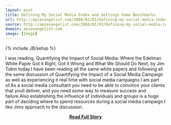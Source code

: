 ```yaml
---
layout: post
title: Defining My Social Media Index and Settings Some Benchmarks
url: http://apievangelist.com/2008/02/01/defining-my-social-media-index-and-settings-some-benchmarks/
source: http://apievangelist.com/2008/02/01/defining-my-social-media-index-and-settings-some-benchmarks/
domain: apievangelist.com
image: [Image]
---
```

{% include JB/setup %}<p>I was reading, Quantifying the Impact of Social Media: Where the Edelman White Paper Got it Right, Got it Wrong and What We Should Do Next, by Jim Tobin today.I have been reading all the same white papers and following all the same discussion of Quantifying the Impact of a Social Media Campaign as well as experiencing it real time with social media campaigns I am part of.As a social media consultant you need to be able to convince your clients that youll deliver, and you need some way to measure success and failure.Also establishing the influence of individuals and groups is a huge part of deciding where to spend resources during a social media campaign.I like Jims approach to the discussion.</p>
<center><p><a href="http://apievangelist.com/2008/02/01/defining-my-social-media-index-and-settings-some-benchmarks/" style='padding:25px; font-sze:18px; font-weight: bold;'>Read Full Story</a></p></center>

